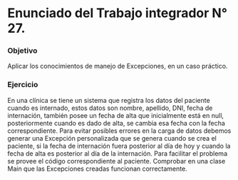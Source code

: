 # Enunciado del Trabajo integrador N° 27.


### Objetivo

Aplicar los conocimientos de manejo de Excepciones, en un caso práctico.

### Ejercicio

En una clínica se tiene un sistema que registra los datos del paciente cuando es internado, estos datos son nombre, apellido, DNI, fecha de internación, también posee un fecha de alta que inicialmente está en null, posteriormente cuando es dado de alta, se cambia esa fecha con la fecha correspondiente. 
Para evitar posibles errores en la carga de datos debemos generar una Excepción personalizada que se genera cuando se crea el paciente, si la fecha de internación fuera posterior al día de hoy y cuando la fecha de alta es posterior al día de la internación.
Para facilitar el problema se provee el código correspondiente al paciente. Comprobar en una clase Main que las Excepciones creadas funcionan correctamente.

